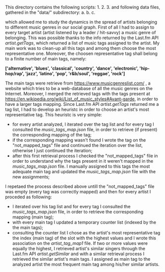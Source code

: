 This directory contains the following scripts:
1.
2.
3.
and following data files, gathered in the "data/" subdirectory:
a.
b.
c.

which allowed me to study the dynamics in the spread of artists belonging to different music genres in our social graph.
First of all I had to assign to every target artist (artist listened by a leader / hit-savvy) a music genre of belonging.
This was possible thanks to the info returned by the Last.fm API *artist.getTags*, which returned a list of music tags assigned to the artist. My main work was to clean-up all this tags and among them choose the most representative one. Moreover, the choosen representative tag shall belong to a finite number of main tags, namely:

**['alternative', 'blues', 'classical', 'country', 'dance', 'electronic', 'hip-hop/rap', 'jazz', 'latino', 'pop', 'r&b/soul', 'reggae', 'rock']**

The main tags were retrieve from https://www.musicgenreslist.com/ , a website which tries to be a web-database of all the music genres on the Internet. Moreover, I merged the retrieved tags with the tags present at https://en.wikipedia.org/wiki/List_of_music_styles#Avant-garde, in order to have a larger tags mapping.
Since Last.fm API *artist.getTags* returned me a tag list, I had to develop an heuristc in order to choose an artist's most representative tag. This heuristc is very simple:
* for every artist analyzed, I iterated over the tag list and for every tag I consulted the *music_tags_map.json* file, in order to retrieve (if present) the corresponding mapping of the tag;
* if the corresponding mapping wasn't found I wrote the tag on the "not_mapped_tags" file and continued the iteration over the list, otherwise I just continued the iteration;
* after this first retrieval process I checked the "not_mapped_tags" file in order to understand why the tags present in it weren't mapped in the *music_tags_map.json* file. I manually assigned to this tags the most adequate main tag and updated the *music_tags_map.json* file with the new assignments;

I repetaed the process described above untill the "not_mapped_tags" file was empty (every tag was correctly mapped) and then for every artist I proceded as following:
* I iterated over his tag list and for every tag I consulted the *music_tags_map.json* file, in order to retrieve the corresponding mapping (main tag);
* with every main tag I updated a temporary counter list (indexed by the the main tags);
* consulting the counter list I chose as the artist's most representative tag the index (main tag) of the slot with the highest values and I wrote this association on the *artist_tag_map1* file. If two or more values were equally the highest, I retrieved artist's similar singers through the Last.fm API *artist.getSimilar* and with a similar retrieval process I retrieved the similar artist's main tags. I assigned as main tag to the analyzed artist the most frequent main tag among his/her similar artists.
